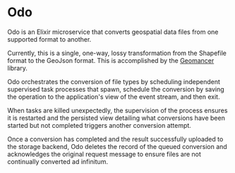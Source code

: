 # Odo

Odo is an Elixir microservice that converts geospatial data files
from one supported format to another.

Currently, this is a single, one-way, lossy transformation from the
Shapefile format to the GeoJson format. This is accomplished by the
[Geomancer](https://github.com/jdenen/geomancer) library.

Odo orchestrates the conversion of file types by scheduling independent
supervised task processes that spawn, schedule the conversion by saving
the operation to the application's view of the event stream, and then
exit.

When tasks are killed unexpectedly, the supervision of the process
ensures it is restarted and the persisted view detailing what conversions
have been started but not completed triggers another conversion attempt.

Once a conversion has completed and the result successfully uploaded to
the storage backend, Odo deletes the record of the queued conversion
and acknowledges the original request message to ensure files are not
continually converted ad infinitum.

